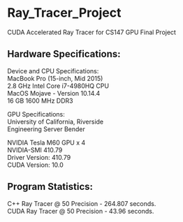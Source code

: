 # Ray_Tracer_Project
CUDA Accelerated Ray Tracer for CS147 GPU Final Project

## Hardware Specifications:
Device and CPU Specifications:<br />
MacBook Pro (15-inch, Mid 2015)<br />
2.8 GHz Intel Core i7-4980HQ CPU<br />
MacOS Mojave - Version 10.14.4<br />
16 GB 1600 MHz DDR3<br />

GPU Specifications:<br />
University of California, Riverside <br />
Engineering Server Bender<br />

NVIDIA Tesla M60 GPU x 4<br />
NVIDIA-SMI 410.79<br />
Driver Version: 410.79<br />
CUDA Version: 10.0<br />


## Program Statistics:
C++ Ray Tracer @ 50 Precision - 264.807 seconds.<br />
CUDA Ray Tracer @ 50 Precision - 43.96 seconds.<br />
